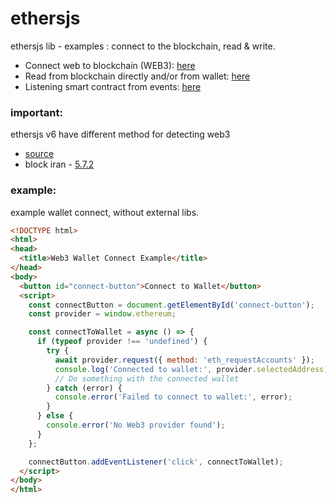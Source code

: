 # ethersjs
ethersjs lib - examples : connect to the blockchain, read &amp; write.

- Connect web to blockchain (WEB3): [here](https://github.com/sol-app/ethersjs/tree/main/connect) 
- Read from blockchain directly and/or from wallet: [here](https://github.com/sol-app/ethersjs/tree/main/read) 
- Listening smart contract from events: [here](https://github.com/sol-app/ethersjs/tree/main/listen-event) 

### important:
ethersjs v6 have different method for detecting web3
- [source](https://docs.ethers.org/v6/getting-started/)
- block iran - [5.7.2](https://cdnjs.cloudflare.com/ajax/libs/ethers/5.7.2/ethers.min.js)

### example:
example wallet connect, without external libs.
```html
<!DOCTYPE html>
<html>
<head>
  <title>Web3 Wallet Connect Example</title>
</head>
<body>
  <button id="connect-button">Connect to Wallet</button>
  <script>
    const connectButton = document.getElementById('connect-button');
    const provider = window.ethereum;

    const connectToWallet = async () => {
      if (typeof provider !== 'undefined') {
        try {
          await provider.request({ method: 'eth_requestAccounts' });
          console.log('Connected to wallet:', provider.selectedAddress);
          // Do something with the connected wallet
        } catch (error) {
          console.error('Failed to connect to wallet:', error);
        }
      } else {
        console.error('No Web3 provider found');
      }
    };

    connectButton.addEventListener('click', connectToWallet);
  </script>
</body>
</html>
```
